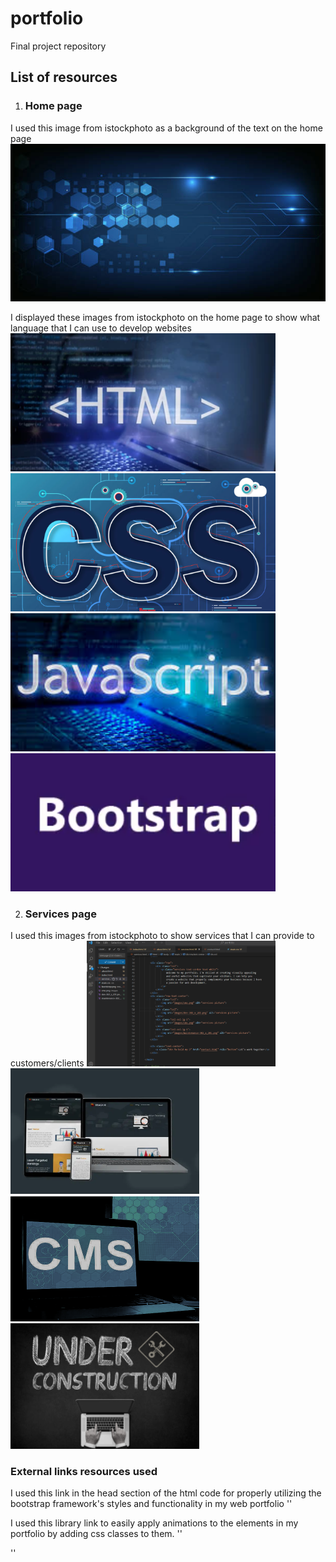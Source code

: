 # portfolio
Final project repository
## List of resources
1. ### Home page
I used this image from istockphoto as a background of the text on the home page
![background picture](images/front-desktop.jpg)

I displayed these images from istockphoto on the home page to show what language
that I can use to develop websites
![html picture](images/html-424_x_221.png)
![html picture](images/css-424_x_221.png)
![html picture](images/javascript-424_x_221.png)
![html picture](images/bootstrap-424_x_221.png)

2. ### Services page
I used this images from istockphoto to show services that I can provide to customers/clients
![html picture](images/code.png)
![html picture](images/dev-302_x_201.png)
![html picture](images/cms.png)
![html picture](images/maintenance-302_x_201.png)

### External links resources used
I used this link in the head section of the html code for properly utilizing the bootstrap framework's styles and functionality in my web portfolio
'<link href="https://cdn.jsdelivr.net/npm/bootstrap@5.3.1/dist/css/bootstrap.min.css" rel="stylesheet" integrity="sha384-4bw+/aepP/YC94hEpVNVgiZdgIC5+VKNBQNGCHeKRQN+PtmoHDEXuppvnDJzQIu9" crossorigin="anonymous">'

I used this library link to easily apply animations to the elements in my portfolio by adding css classes to them.
'<link rel="stylesheet" href="https://cdnjs.cloudflare.com/ajax/libs/animate.css/4.1.1/animate.min.css"/>'

'<script src="https://kit.fontawesome.com/7e3b67895f.js" crossorigin="anonymous"></script>'